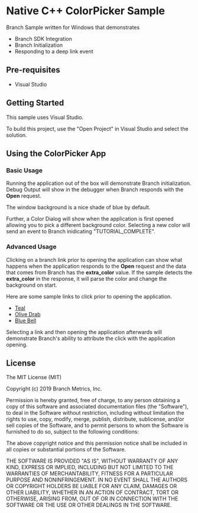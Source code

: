Native C++ ColorPicker Sample
===================================

Branch Sample written for Windows that demonstrates

* Branch SDK Integration
* Branch Initialization
* Responding to a deep link event

Pre-requisites
--------------

- Visual Studio

Getting Started
---------------

This sample uses Visual Studio. 

To build this project, use the "Open Project" in Visual Studio and select the solution.


Using the ColorPicker App
-------------------------

### Basic Usage

Running the application out of the box will demonstrate Branch initialization.   
Debug Output will show in the debugger when Branch responds with the **Open** request.

The window background is a nice shade of blue by default.

Further, a Color Dialog will show when the application is first opened allowing you to
pick a different background color.  Selecting a new color will send an event to Branch
inidicating "TUTORIAL_COMPLETE".

### Advanced Usage

Clicking on a branch link prior to opening the application can show what happens when the application
responds to the **Open** request and the data that comes from Branch has the __extra_color__ value.
If the sample detects the __extra_color__ in the response, it will parse the color and change the
background on start.


Here are some sample links to click prior to opening the application.

* [Teal](https://uxzce.app.link/K77X6pN1A0)
* [Olive Drab](https://uxzce.app.link/LbwQ9Dq2A0)
* [Blue Bell](https://uxzce.app.link/L9dmODrcKZ)

Selecting a link and then opening the application afterwards will demonstrate Branch's ability to 
attribute the click with the application opening.

License
-------

The MIT License (MIT)

Copyright (c) 2019 Branch Metrics, Inc.

Permission is hereby granted, free of charge, to any person obtaining a copy
of this software and associated documentation files (the "Software"), to deal
in the Software without restriction, including without limitation the rights
to use, copy, modify, merge, publish, distribute, sublicense, and/or sell
copies of the Software, and to permit persons to whom the Software is
furnished to do so, subject to the following conditions:

The above copyright notice and this permission notice shall be included in all
copies or substantial portions of the Software.

THE SOFTWARE IS PROVIDED "AS IS", WITHOUT WARRANTY OF ANY KIND, EXPRESS OR
IMPLIED, INCLUDING BUT NOT LIMITED TO THE WARRANTIES OF MERCHANTABILITY,
FITNESS FOR A PARTICULAR PURPOSE AND NONINFRINGEMENT. IN NO EVENT SHALL THE
AUTHORS OR COPYRIGHT HOLDERS BE LIABLE FOR ANY CLAIM, DAMAGES OR OTHER
LIABILITY, WHETHER IN AN ACTION OF CONTRACT, TORT OR OTHERWISE, ARISING FROM,
OUT OF OR IN CONNECTION WITH THE SOFTWARE OR THE USE OR OTHER DEALINGS IN THE
SOFTWARE.
